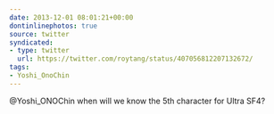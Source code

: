 ```yaml
---
date: 2013-12-01 08:01:21+00:00
dontinlinephotos: true
source: twitter
syndicated:
- type: twitter
  url: https://twitter.com/roytang/status/407056812207132672/
tags:
- Yoshi_OnoChin
---
```


@Yoshi_ONOChin when will we know the 5th character for Ultra SF4?